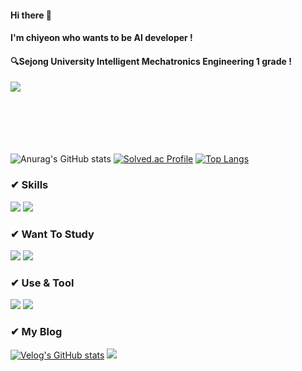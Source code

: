 #### Hi there 🙌 
#### I'm chiyeon who wants to be AI developer !
#### 🔍Sejong University Intelligent Mechatronics Engineering 1 grade !
<img src="https://capsule-render.vercel.app/api?type=waving&color=DC143C&height=200&section=header&text=Welcome%20to%20me!&fontSize=60" />
<br/><br/><br/><br/><br/><br/>

![Anurag's GitHub stats](https://github-readme-stats.vercel.app/api?username=chiyeon01&show_icons=true&theme=radical)
[![Solved.ac Profile](http://mazassumnida.wtf/api/v2/generate_badge?boj=jcy4023)](https://solved.ac/jcy4023/)
[![Top Langs](https://github-readme-stats.vercel.app/api/top-langs/?username=chiyeon01)](https://github.com/anuraghazra/github-readme-stats)

### ✔ Skills
![](https://img.shields.io/badge/Python-3776AB?style=for-the-badge&logo=python&logoColor=white)
![](https://img.shields.io/badge/C-00599C?style=for-the-badge&logo=c&logoColor=white)

### ✔ Want To Study
![](https://img.shields.io/badge/C%2B%2B-00599C?style=for-the-badge&logo=c%2B%2B&logoColor=white)
![](https://img.shields.io/badge/MySQL-00000F?style=for-the-badge&logo=mysql&logoColor=white)

### ✔ Use & Tool
![](https://img.shields.io/badge/Kaggle-20BEFF?style=for-the-badge&logo=Kaggle&logoColor=white)
![](https://img.shields.io/badge/TensorFlow-FF6F00?style=for-the-badge&logo=tensorflow&logoColor=white)

### ✔ My Blog
[![Velog's GitHub stats](https://velog-readme-stats.vercel.app/api/badge?name=03_is_good)](https://velog.io/@jcy4023)
![](https://img.shields.io/badge/GitHub-100000?style=for-the-badge&logo=github&logoColor=white)
